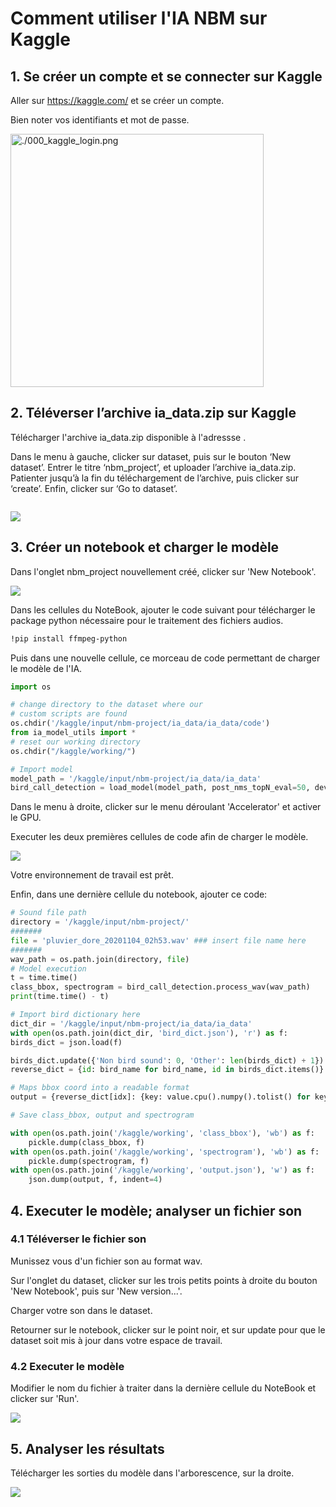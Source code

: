 # Comment utiliser l'IA NBM sur Kaggle

## 1. Se créer un compte et se connecter sur Kaggle

Aller sur https://kaggle.com/ et se créer un compte.

Bien noter vos identifiants et mot de passe.

<img title="" src="file:///home/ortion/Documents/Projects/NBM/doc/000_kaggle_login.png" alt="./000_kaggle_login.png" width="405">

## 2. Téléverser l’archive ia_data.zip sur Kaggle

Télécharger l'archive ia\_data.zip disponible à l'adressse []().

Dans le menu à gauche, clicker sur dataset, puis sur le bouton ‘New dataset’.
Entrer le titre ‘nbm_project’, et uploader l’archive ia_data.zip.
Patienter jusqu’à la fin du téléchargement de l’archive, puis clicker sur ‘create’.
Enfin, clicker sur ‘Go to dataset’.

<img title="" src="file:///home/ortion/Documents/Projects/NBM/doc/002_create_new_dataset_button.png" alt="" data-align="inline">

![](/home/ortion/Documents/Projects/NBM/doc/003_upload_dataset.png)

## 3. Créer un notebook et charger le modèle

Dans l'onglet nbm_project nouvellement créé, clicker sur 'New Notebook'.

![](/home/ortion/Documents/Projects/NBM/doc/004_create_new_notebook.png)

Dans les cellules du NoteBook, ajouter le code suivant pour télécharger le package python nécessaire pour le traitement des fichiers audios.

```bash
!pip install ffmpeg-python
```

Puis dans une nouvelle cellule, ce morceau de code permettant de charger le modèle de l'IA.

```python
import os

# change directory to the dataset where our
# custom scripts are found
os.chdir('/kaggle/input/nbm-project/ia_data/ia_data/code')
from ia_model_utils import *
# reset our working directory
os.chdir("/kaggle/working/")

# Import model
model_path = '/kaggle/input/nbm-project/ia_data/ia_data'
bird_call_detection = load_model(model_path, post_nms_topN_eval=50, device='cuda')
```

Dans le menu à droite, clicker sur le menu déroulant 'Accelerator' et activer le GPU.

Executer les deux premières cellules de code afin de charger le modèle.

![](/home/ortion/Documents/Projects/NBM/doc/005_run_first_part_code_and_activate_gpu.png)

Votre environnement de travail est prêt.

Enfin, dans une dernière cellule du notebook, ajouter ce code:

```python
# Sound file path
directory = '/kaggle/input/nbm-project/'
#######
file = 'pluvier_dore_20201104_02h53.wav' ### insert file name here
#######
wav_path = os.path.join(directory, file)
# Model execution
t = time.time()
class_bbox, spectrogram = bird_call_detection.process_wav(wav_path)
print(time.time() - t)

# Import bird dictionary here
dict_dir = '/kaggle/input/nbm-project/ia_data/ia_data'
with open(os.path.join(dict_dir, 'bird_dict.json'), 'r') as f:
birds_dict = json.load(f)

birds_dict.update({'Non bird sound': 0, 'Other': len(birds_dict) + 1})
reverse_dict = {id: bird_name for bird_name, id in birds_dict.items()}

# Maps bbox coord into a readable format
output = {reverse_dict[idx]: {key: value.cpu().numpy().tolist() for key, value in class_bbox[str(idx)].items()} for idx in range(len(reverse_dict)) if len(class_bbox[str(idx)]['bbox_coord']) > 0}

# Save class_bbox, output and spectrogram

with open(os.path.join('/kaggle/working', 'class_bbox'), 'wb') as f:
    pickle.dump(class_bbox, f)
with open(os.path.join('/kaggle/working', 'spectrogram'), 'wb') as f:
    pickle.dump(spectrogram, f)
with open(os.path.join('/kaggle/working', 'output.json'), 'w') as f:
    json.dump(output, f, indent=4)
```

## 4. Executer le modèle; analyser un fichier son

### 4.1 Téléverser le fichier son

Munissez vous d'un fichier son au format wav.

Sur l'onglet du dataset, clicker sur les trois petits points à droite du bouton 'New Notebook', puis sur 'New version...'.

Charger votre son dans le dataset.

Retourner sur le notebook, clicker sur le point noir, et sur update pour que le dataset soit mis à jour dans votre espace de travail.

### 4.2 Executer le modèle

Modifier le nom du fichier à traiter dans la dernière cellule du NoteBook et clicker sur 'Run'.

![](/home/ortion/Documents/Projects/NBM/doc/006_run_modele.png)

## 5. Analyser les résultats

Télécharger les sorties du modèle dans l'arborescence, sur la droite.

![](/home/ortion/Documents/Projects/NBM/doc/007_get_output_results.png)
